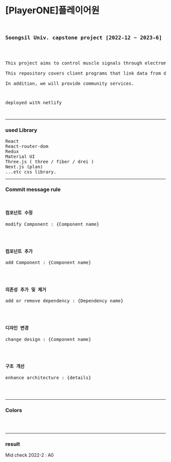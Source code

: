 <h1>[PlayerONE]플레이어원</h1>
<pre>
  <h3>Soongsil Univ. capstone project [2022-12 ~ 2023-6]</h3>

<p>This project aims to control muscle signals through electromyogram sensors to control other devices in real time.<br/>
This repository covers client programs that link data from devices to cloud Firestore in real time and render it animated using three.js. <br/>
In addition, we will provide community services.</p>
<p>deployed with netlify</p>
</pre>
  <hr/>
  <h3>used Library</h3>
  <pre>
React
React-router-dom
Redux
Material UI
Three.js ( three / fiber / drei ) 
Next.js (plan)
...etc css library.
</pre>
  

<hr/>
  <h3>Commit message rule</h3>
  <pre>
  <h4>컴포넌트 수정</h4><p>modify Component : {Component name}</p>
  <h4>컴포넌트 추가</h4><p>add Component : {Component name}</p>
  <h4>의존성 추가 및 제거</h4><p>add or remove dependency : {Dependency name}</p>
  <h4>디자인 변경</h4><p>change design : {Component name}</p>
  <h4>구조 개선</h4><p>enhance architecture : {details}</p>
  </pre>
<hr/>
  <h3>Colors</h3>
  <pre>
 
  </pre>
<hr/>

<h3>result</h3>
<p>Mid check 2022-2 : A0</p>
 
